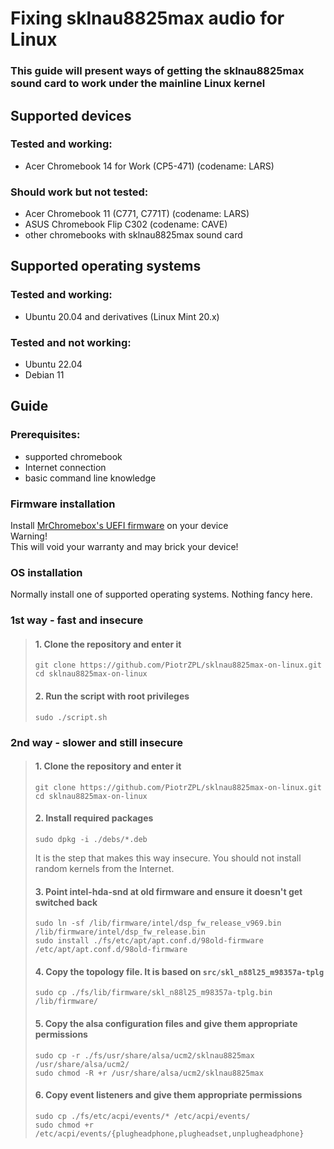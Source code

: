 # Fixing sklnau8825max audio for Linux

### This guide will present ways of getting the sklnau8825max sound card to work under the mainline Linux kernel

## Supported devices

### Tested and working:
- Acer Chromebook 14 for Work (CP5-471) (codename: LARS)

### Should work but not tested:
- Acer Chromebook 11 (C771, C771T) (codename: LARS)
- ASUS Chromebook Flip C302 (codename: CAVE)
- other chromebooks with sklnau8825max sound card

## Supported operating systems

### Tested and working:
- Ubuntu 20.04 and derivatives (Linux Mint 20.x)

### Tested and not working:
- Ubuntu 22.04
- Debian 11

## Guide

### Prerequisites:
- supported chromebook
- Internet connection
- basic command line knowledge

### Firmware installation
Install [MrChromebox's UEFI firmware](https://mrchromebox.tech/) on your device
<br>Warning!
<br>This will void your warranty and may brick your device!

### OS installation
Normally install one of supported operating systems. Nothing fancy here.

### 1st way - fast and insecure
> #### 1. Clone the repository and enter it
> ```
> git clone https://github.com/PiotrZPL/sklnau8825max-on-linux.git
> cd sklnau8825max-on-linux
> ```
> #### 2. Run the script with root privileges
> ```
> sudo ./script.sh
> ```

### 2nd way - slower and still insecure
> #### 1. Clone the repository and enter it
> ```
> git clone https://github.com/PiotrZPL/sklnau8825max-on-linux.git
> cd sklnau8825max-on-linux
> ```
> #### 2. Install required packages
> ```
> sudo dpkg -i ./debs/*.deb
> ```
> It is the step that makes this way insecure. You should not install random kernels from the Internet.
> #### 3. Point intel-hda-snd at old firmware and ensure it doesn't get switched back
> ```
> sudo ln -sf /lib/firmware/intel/dsp_fw_release_v969.bin /lib/firmware/intel/dsp_fw_release.bin
> sudo install ./fs/etc/apt/apt.conf.d/98old-firmware /etc/apt/apt.conf.d/98old-firmware
> ```
> #### 4. Copy the topology file. It is based on `src/skl_n88l25_m98357a-tplg`
> ```
> sudo cp ./fs/lib/firmware/skl_n88l25_m98357a-tplg.bin /lib/firmware/
> ```
> #### 5. Copy the alsa configuration files and give them appropriate permissions
> ```
> sudo cp -r ./fs/usr/share/alsa/ucm2/sklnau8825max /usr/share/alsa/ucm2/
> sudo chmod -R +r /usr/share/alsa/ucm2/sklnau8825max
> ```
> #### 6. Copy event listeners and give them appropriate permissions
> ```
> sudo cp ./fs/etc/acpi/events/* /etc/acpi/events/
> sudo chmod +r /etc/acpi/events/{plugheadphone,plugheadset,unplugheadphone}
> ```
